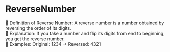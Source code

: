 # ReverseNumber
📘 Definition of Reverse Number: A reverse number is a number obtained by reversing the order of its digits.  
🧠 Explanation: If you take a number and flip its digits from end to beginning, you get the reverse number.  
🔢 Examples: Original: 1234 → Reversed: 4321
